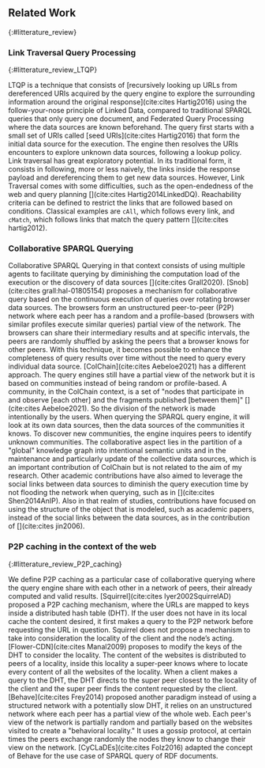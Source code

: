 ## Related Work
{:#litterature_review} 

### Link Traversal Query Processing
{:#litterature_review_LTQP} 

LTQP is a technique that consists of [recursively looking up URLs from dereferenced URIs acquired by the query engine
to explore the surrounding information around the original response](cite:cites Hartig2016) using the follow-your-nose
principle of Linked Data, compared to traditional SPARQL queries that only query one document,
and Federated Query Processing where the data sources are known beforehand.
The query first starts with a small set of URIs called [seed URIs](cite:cites Hartig2016) that form
the initial data source for the execution.
The engine then resolves the URIs encounters to explore unknown data sources,
following a lookup policy.
Link traversal has great exploratory potential.
In its traditional form, it consists in following, more or less naively,
the links inside the response payload and dereferencing them to get new data sources. 
However, Link Traversal comes with some difficulties,
such as the open-endedness of the web and query planning [](cite:cites Hartig2014LinkedDQ). 
Reachability criteria can be defined to restrict the links that are followed based on conditions.
Classical examples are `cAll`, which follows every link, and `cMatch`, which follows links that match the query pattern [](cite:cites hartig2012).


### Collaborative SPARQL Querying

Collaborative SPARQL Querying in that context consists of using multiple agents to facilitate querying by
diminishing the computation load of the execution or the discovery of data sources [](cite:cites Grall2020). 
[Snob](cite:cites grall:hal-01805154) proposes a mechanism for collaborative query based
on the continuous execution of queries over rotating browser data sources. 
The browsers form an unstructured peer-to-peer (P2P) network where each peer has
a random and a profile-based (browsers with similar profiles execute similar queries) partial view of the network.
The browsers can share their intermediary results and at specific intervals,
the peers are randomly shuffled by asking the peers that a browser knows for other peers.
With this technique,
it becomes possible to enhance the completeness of query results over time without the need to query every individual data source.
[ColChain](cite:cites Aebeloe2021) has a different approach. 
The query engines still have a partial view of the network but it is based on communities instead of being random or profile-based.
A community, in the ColChain context, is a set of
"nodes that participate in and observe [each other] and the fragments published [between them]" [](cite:cites Aebeloe2021).
So the division of the network is made intentionally by the users.
When querying the SPARQL query engine, it will look at its own data sources, then the data sources of the communities it knows.
To discover new communities, the engine inquires peers to identify unknown communities.
The collaborative aspect lies in the partition of a "global" knowledge graph into intentional semantic units and in the
maintenance and particularly update of the collective data sources, which is an important contribution of ColChain but is not related to the aim of my research.
Other academic contributions have also aimed to leverage the social links between data sources to diminish the query execution time by not flooding the network when querying, such as in
[](cite:cites Shen2014AnIP).
Also in that realm of studies, contributions have focused on using the structure of the object that is modeled,
such as academic papers, instead of the social links between the data sources,
as in the contribution of [](cite:cites jin2006).



### P2P caching in the context of the web
{:#litterature_review_P2P_caching} 

We define P2P caching as a particular case of collaborative querying where the query engine share with each other in a network of peers,
their already computed and valid results.
[Squirrel](cite:cites Iyer2002SquirrelAD) proposed a P2P caching mechanism,
where the URLs are mapped to keys inside a distributed hash table (DHT).
If the user does not have in its local cache the content desired,
it first makes a query to the P2P network before requesting the URL in question.
Squirrel does not propose a mechanism to take into consideration the locality of the client and the node’s acting.
[Flower-CDN](cite:cites Manal2009) proposes to modify the keys of the DHT to consider the locality.
The content of the websites is distributed to peers of a locality,
inside this locality a super-peer knows where to locate every content of all the websites of the locality.
When a client makes a query to the DHT,
the DHT directs to the super peer closest to the locality of the client and 
the super peer finds the content requested by the client.
[Behave](cite:cites Frey2014) proposed another paradigm instead of using a structured network with a potentially slow DHT,
it relies on an unstructured network where each peer has a partial view of the whole web.
Each peer's view of the network is partially random and partially based on the websites visited to create a "behavioral locality."
It uses a gossip protocol, at certain times the peers exchange randomly the nodes they know to change their view on the network.
[CyCLaDEs](cite:cites Folz2016) adapted the concept of Behave for the use case of SPARQL query of RDF documents.
